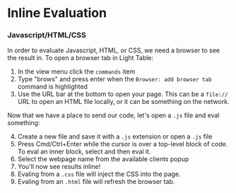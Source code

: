# Inline Evaluation

### Javascript/HTML/CSS

In order to evaluate Javascript, HTML, or CSS, we need a browser to see the result in. To open a browser tab in Light Table:

1. In the view menu click the `commands` item
2. Type "brows" and press enter when the `Browser: add browser tab` command is highlighted
3. Use the URL bar at the bottom to open your page. This can be a `file://` URL to open an HTML file locally, or it can be something on the network.

Now that we have a place to send our code, let's open a `.js` file and eval something:

4. Create a new file and save it with a `.js` extension or open a `.js` file
5. Press Cmd/Ctrl+Enter while the cursor is over a top-level block of code. To eval an inner block, select and then eval it.
5. Select the webpage name from the available clients popup
6. You'll now see results inline!
7. Evaling from a `.css` file will inject the CSS into the page.
8. Evaling from an `.html` file will refresh the browser tab.
